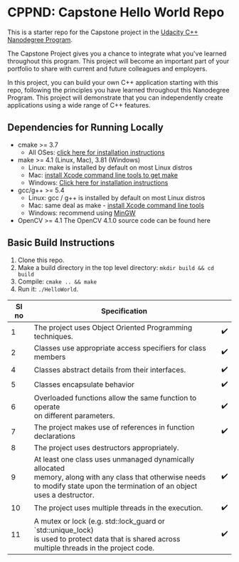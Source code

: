 # CPPND: Capstone Hello World Repo

This is a starter repo for the Capstone project in the [Udacity C++ Nanodegree Program](https://www.udacity.com/course/c-plus-plus-nanodegree--nd213).

The Capstone Project gives you a chance to integrate what you've learned throughout this program. This project will become an important part of your portfolio to share with current and future colleagues and employers.

In this project, you can build your own C++ application starting with this repo, following the principles you have learned throughout this Nanodegree Program. This project will demonstrate that you can independently create applications using a wide range of C++ features.

## Dependencies for Running Locally
* cmake >= 3.7
  * All OSes: [click here for installation instructions](https://cmake.org/install/)
* make >= 4.1 (Linux, Mac), 3.81 (Windows)
  * Linux: make is installed by default on most Linux distros
  * Mac: [install Xcode command line tools to get make](https://developer.apple.com/xcode/features/)
  * Windows: [Click here for installation instructions](http://gnuwin32.sourceforge.net/packages/make.htm)
* gcc/g++ >= 5.4
  * Linux: gcc / g++ is installed by default on most Linux distros
  * Mac: same deal as make - [install Xcode command line tools](https://developer.apple.com/xcode/features/)
  * Windows: recommend using [MinGW](http://www.mingw.org/)
* OpenCV >= 4.1
    The OpenCV 4.1.0 source code can be found here

## Basic Build Instructions

1. Clone this repo.
2. Make a build directory in the top level directory: `mkdir build && cd build`
3. Compile: `cmake .. && make`
4. Run it: `./HelloWorld`.

| Sl no| Specification                                              |                     |
|------|------------------------------------------------------------|---------------------|
|    1 | The project uses Object Oriented Programming techniques.   |:heavy_check_mark:   | 
|    2 | Classes use appropriate access specifiers for class members|:heavy_check_mark:   |                                                          |               |    3 | Class constructors utilize member initialization lists.    |:heavy_check_mark:   |
|    4 | Classes abstract  details from their interfaces.           |:heavy_check_mark:   |
|    5 |Classes encapsulate behavior                                |:heavy_check_mark:   |
|    6 |Overloaded functions allow the same function to operate <br>on different parameters.|:heavy_check_mark:   |
|    7 |The project makes use of references in function declarations| :heavy_check_mark:  |
|    8 |The project uses destructors appropriately.                 |                     |
|    9 |At least one class uses unmanaged dynamically allocated <br>memory, along with any class that otherwise needs<br> to modify state upon the termination of an object<br> uses a destructor.|:heavy_check_mark: |
|   10|The project uses multiple threads in the execution.          |:heavy_check_mark:   |
|   11|A mutex or lock (e.g. std::lock_guard or `std::unique_lock)<br> is used to protect data that is shared across<br> multiple threads in the project code.|:heavy_check_mark:|

